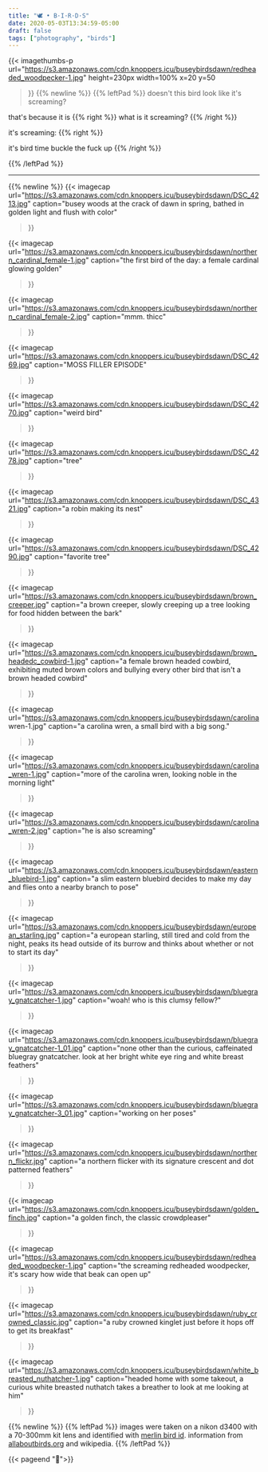 ```yaml
---
title: "🕊️ • B·I·R·D·S"
date: 2020-05-03T13:34:59-05:00
draft: false
tags: ["photography", "birds"]
---
```


{{<
    imagethumbs-p
    url="https://s3.amazonaws.com/cdn.knoppers.icu/buseybirdsdawn/redheaded_woodpecker-1.jpg"
    height=230px
    width=100%
    x=20
    y=50
>}}
{{% newline %}}
{{% leftPad %}}
doesn't this bird look like it's screaming?

that's because it is
{{% right %}}
what is it screaming?
{{% /right %}}

it's screaming:
{{% right %}}


it's bird time buckle the fuck up
{{% /right %}}

{{% /leftPad %}}

---
{{% newline %}}
{{<
    imagecap
    url="https://s3.amazonaws.com/cdn.knoppers.icu/buseybirdsdawn/DSC_4213.jpg"
    caption="busey woods at the crack of dawn in spring, bathed in golden light and flush with color"
>}}

{{<
    imagecap
    url="https://s3.amazonaws.com/cdn.knoppers.icu/buseybirdsdawn/northern_cardinal_female-1.jpg"
    caption="the first bird of the day: a female cardinal glowing golden"
>}}

{{<
    imagecap
    url="https://s3.amazonaws.com/cdn.knoppers.icu/buseybirdsdawn/northern_cardinal_female-2.jpg"
    caption="mmm. thicc"
>}}

{{<
    imagecap
    url="https://s3.amazonaws.com/cdn.knoppers.icu/buseybirdsdawn/DSC_4269.jpg"
    caption="MOSS FILLER EPISODE"
>}}

{{<
    imagecap
    url="https://s3.amazonaws.com/cdn.knoppers.icu/buseybirdsdawn/DSC_4270.jpg"
    caption="weird bird"
>}}

{{<
    imagecap
    url="https://s3.amazonaws.com/cdn.knoppers.icu/buseybirdsdawn/DSC_4278.jpg"
    caption="tree"
>}}

{{<
    imagecap
    url="https://s3.amazonaws.com/cdn.knoppers.icu/buseybirdsdawn/DSC_4321.jpg"
    caption="a robin making its nest"
>}}

{{<
    imagecap
    url="https://s3.amazonaws.com/cdn.knoppers.icu/buseybirdsdawn/DSC_4290.jpg"
    caption="favorite tree"
>}}



{{<
    imagecap
    url="https://s3.amazonaws.com/cdn.knoppers.icu/buseybirdsdawn/brown_creeper.jpg"
    caption="a brown creeper, slowly creeping up a tree looking for food hidden between the bark"
>}}

{{<
    imagecap
    url="https://s3.amazonaws.com/cdn.knoppers.icu/buseybirdsdawn/brown_headedc_cowbird-1.jpg"
    caption="a female brown headed cowbird, exhibiting muted brown colors and bullying every other bird that isn't a brown headed cowbird"
>}}

{{<
    imagecap
    url="https://s3.amazonaws.com/cdn.knoppers.icu/buseybirdsdawn/carolina wren-1.jpg"
    caption="a carolina wren, a small bird with a big song."
>}}

{{<
    imagecap
    url="https://s3.amazonaws.com/cdn.knoppers.icu/buseybirdsdawn/carolina_wren-1.jpg"
    caption="more of the carolina wren, looking noble in the morning light"
>}}

{{<
    imagecap
    url="https://s3.amazonaws.com/cdn.knoppers.icu/buseybirdsdawn/carolina_wren-2.jpg"
    caption="he is also screaming"
>}}

{{<
    imagecap
    url="https://s3.amazonaws.com/cdn.knoppers.icu/buseybirdsdawn/eastern_bluebird-1.jpg"
    caption="a slim eastern bluebird decides to make my day and flies onto a nearby branch to pose"
>}}

{{<
    imagecap
    url="https://s3.amazonaws.com/cdn.knoppers.icu/buseybirdsdawn/european_starling.jpg"
    caption="a european starling, still tired and cold from the night, peaks its head outside of its burrow and thinks about whether or not to start its day"
>}}

{{<
    imagecap
    url="https://s3.amazonaws.com/cdn.knoppers.icu/buseybirdsdawn/bluegray_gnatcatcher-1.jpg"
    caption="woah! who is this clumsy fellow?"
>}}

{{<
    imagecap
    url="https://s3.amazonaws.com/cdn.knoppers.icu/buseybirdsdawn/bluegray_gnatcatcher-1_01.jpg"
    caption="none other than the curious, caffeinated bluegray gnatcatcher. look at her bright white eye ring and white breast feathers"
>}}

{{<
    imagecap
    url="https://s3.amazonaws.com/cdn.knoppers.icu/buseybirdsdawn/bluegray_gnatcatcher-3_01.jpg"
    caption="working on her poses"
>}}

{{<
    imagecap
    url="https://s3.amazonaws.com/cdn.knoppers.icu/buseybirdsdawn/northern_flickr.jpg"
    caption="a northern flicker with its signature crescent and dot patterned feathers"
>}}

{{<
    imagecap
    url="https://s3.amazonaws.com/cdn.knoppers.icu/buseybirdsdawn/golden_finch.jpg"
    caption="a golden finch, the classic crowdpleaser"
>}}

{{<
    imagecap
    url="https://s3.amazonaws.com/cdn.knoppers.icu/buseybirdsdawn/redheaded_woodpecker-1.jpg"
    caption="the screaming redheaded woodpecker, it's scary how wide that beak can open up"
>}}

{{<
    imagecap
    url="https://s3.amazonaws.com/cdn.knoppers.icu/buseybirdsdawn/ruby_crowned_classic.jpg"
    caption="a ruby crowned kinglet just before it hops off to get its breakfast"
>}}

{{<
    imagecap
    url="https://s3.amazonaws.com/cdn.knoppers.icu/buseybirdsdawn/white_breasted_nuthatcher-1.jpg"
    caption="headed home with some takeout, a curious white breasted nuthatch takes a breather to look at me looking at him"
>}}

{{% newline %}}
{{% leftPad %}}
images were taken on a nikon d3400 with a 70-300mm kit lens and identified with [merlin bird id](https://merlin.allaboutbirds.org/). information from [allaboutbirds.org](https://www.allaboutbirds.org/) and wikipedia.
{{% /leftPad %}}

{{< pageend "🌿">}}
